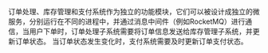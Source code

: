 订单处理、库存管理和支付系统作为独立的功能模块，它们可以被设计成独立的微服务，分别运行在不同的进程中，并通过消息中间件（例如RocketMQ）进行通信，当用户下单时，订单处理子系统需要将订单信息发送给库存管理子系统，并更新订单状态。
当订单状态发生变化时，支付系统需要及时更新订单支付状态。